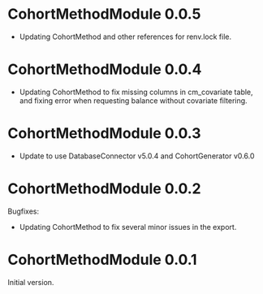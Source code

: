 CohortMethodModule 0.0.5
========================

- Updating CohortMethod and other references for renv.lock file.


CohortMethodModule 0.0.4
========================

- Updating CohortMethod to fix missing columns in cm_covariate table, and fixing error when requesting balance without covariate filtering.

CohortMethodModule 0.0.3
========================

- Update to use DatabaseConnector v5.0.4 and CohortGenerator v0.6.0

CohortMethodModule 0.0.2
========================

Bugfixes:

- Updating CohortMethod to fix several minor issues in the export.


CohortMethodModule 0.0.1
========================

Initial version.
